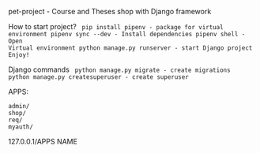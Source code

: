pet-project - Course and Theses shop with Django framework

How to start project?
<code>
pip install pipenv - package for virtual environment
pipenv sync --dev - Install dependencies
pipenv shell - Open Virtual environment
python manage.py runserver - start Django project
Enjoy!
</code>

Django commands
<code>
python manage.py migrate - create migrations
python manage.py createsuperuser - create superuser
</code>

APPS:

    admin/
    shop/
    req/
    myauth/

127.0.0.1/APPS NAME
